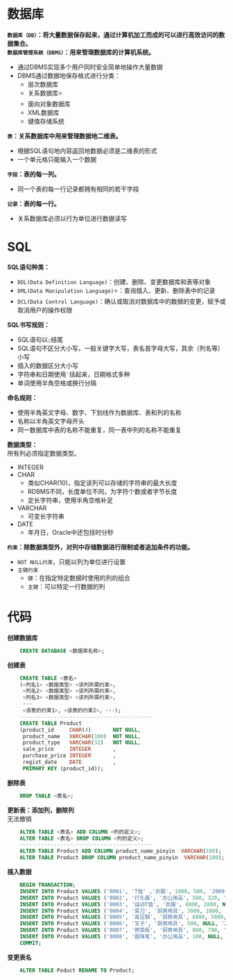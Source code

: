 # 数据库

**`数据库（DB）`：将大量数据保存起来，通过计算机加工而成的可以进行高效访问的数据集合。**  
**`数据库管理系统（DBMS）`：用来管理数据库的计算机系统。**
* 通过DBMS实现多个用户同时安全简单地操作大量数据
* DBMS通过数据地保存格式进行分类：
	* 层次数据库
	* 关系数据库:star:
	* 面向对象数据库
	* XML数据库
	* 键值存储系统

**`表`：关系数据库中用来管理数据地二维表。**     
* 根据SQL语句地内容返回地数据必须是二维表的形式
* 一个单元格只能输入一个数据
 
**`字段`：表的每一列。**      
* 同一个表的每一行记录都拥有相同的若干字段  

**`记录`：表的每一行。**      
* 关系数据库必须以行为单位进行数据读写

# SQL

**SQL语句种类：**
* `DDL(Data Definition Language)`：创建、删除、变更数据库和表等对象  
* `DML(Data Manipulation Language)`:star:：查询插入、更新、删除表中的记录  
* `DCL(Data Control Language)`：确认或取消对数据库中的数据的变更，赋予或取消用户的操作权限 

**SQL书写规则：**
* SQL语句以`;`结尾
* SQL语句不区分大小写，一般关键字大写，表名首字母大写，其余（列名等）小写
* 插入的数据区分大小写
* 字符串和日期使用`'`括起来，日期格式多种
* 单词使用半角空格或换行分隔

**命名规则：**
* 使用半角英文字母、数字、下划线作为数据库、表和列的名称
* 名称以半角英文字母开头
* 同一数据库中表的名称不能重复，同一表中列的名称不能重复

**数据类型：**  
所有列必须指定数据类型。
* INTEGER
* CHAR
	* 类似CHAR(10)，指定该列可以存储的字符串的最大长度
	* RDBMS不同，长度单位不同，为字符个数或者字节长度
	* 定长字符串，使用半角空格补足
* VARCHAR
	* 可变长字符串
* DATE
	* 年月日，Oracle中还包括时分秒

**`约束`：除数据类型外，对列中存储数据进行限制或者追加条件的功能。**
* `NOT NULL约束`，只能以列为单位进行设置
* `主键约束`
	* `键`：在指定特定数据时使用的列的组合
	* `主键`：可以特定一行数据的列

# 代码

**创建数据库**
```sql
	CREATE DATABASE <数据库名称>;
```
**创建表**
```sql
	CREATE TABLE <表名>
	(<列名1> <数据类型> <该列所需约束>,
	 <列名2> <数据类型> <该列所需约束>,
	 <列名3> <数据类型> <该列所需约束>,
	 ···
	 <该表的约束1>, <该表的约束2>, ···);
	-------------------------------------------
	CREATE TABLE Product
	(product_id     CHAR(4)       NOT NULL,
	 product_name   VARCHAR(100)  NOT NULL,
	 product_type   VARCHAR(32)   NOT NULL,
	 sale_price     INTEGER       ,
	 purchase_price INTEGER       ,
	 regist_date    DATE          ,
	 PRIMARY KEY (product_id));
```
**删除表**
```sql
	DROP TABLE <表名>;
```

**更新表：添加列，删除列**  
无法撤销
```sql
	ALTER TABLE <表名> ADD COLUMN <列的定义>;	
	ALTER TABLE <表名> DROP COLUMN <列的定义>;
	-------------------------------------------
	ALTER TABLE Product ADD COLUMN product_name_pinyin  VARCHAR(100);
	ALTER TABLE Product DROP COLUMN product_name_pinyin  VARCHAR(100);
```	
**插入数据**
```sql
	BEGIN TRANSACTION;
	INSERT INTO Product VALUES ('0001', 'T恤' ,'衣服', 1000, 500, '2009-09-20');
	INSERT INTO Product VALUES ('0002', '打孔器', '办公用品', 500, 320, '2009-09-11');
	INSERT INTO Product VALUES ('0003', '运动T恤', '衣服', 4000, 2800, NULL);
	INSERT INTO Product VALUES ('0004', '菜刀', '厨房用具', 3000, 2800, '2009-09-20');
	INSERT INTO Product VALUES ('0005', '高压锅', '厨房用具', 6800, 5000, '2009-01-15');
	INSERT INTO Product VALUES ('0006', '叉子', '厨房用具', 500, NULL, '2009-09-20');
	INSERT INTO Product VALUES ('0007', '擦菜板', '厨房用具', 880, 790, '2008-04-28');
	INSERT INTO Product VALUES ('0008', '圆珠笔', '办公用品', 100, NULL, '2009-11-11');
	COMMIT;
```	
**变更表名**	
```sql	
	ALTER TABLE Poduct RENAME TO Product;
```
